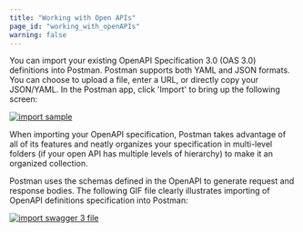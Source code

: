 ```yaml
---
title: "Working with Open APIs"
page_id: "working_with_openAPIs"
warning: false
---
```


You can import your existing OpenAPI Specification 3.0 (OAS 3.0) definitions into Postman. Postman supports both YAML and JSON formats. You can choose to upload a file, enter a URL, or directly copy your JSON/YAML. In the Postman app, click 'Import' to bring up the following screen:  

[![import sample](https://s3.amazonaws.com/postman-static-getpostman-com/postman-docs/import+modal.png)](https://s3.amazonaws.com/postman-static-getpostman-com/postman-docs/import+modal.png)

When importing your OpenAPI specification, Postman takes advantage of all of its features and neatly organizes your specification in multi-level folders (if your open API has multiple levels of hierarchy) to make it an organized collection. 

Postman uses the schemas defined in the OpenAPI to generate request and response bodies. The following GIF file clearly illustrates importing of OpenAPI definitions specification into Postman: 

[![import swagger 3 file](https://s3.amazonaws.com/postman-static-getpostman-com/postman-docs/ImportingSwagger3File.gif)](https://s3.amazonaws.com/postman-static-getpostman-com/postman-docs/ImportingSwagger3File.gif)
